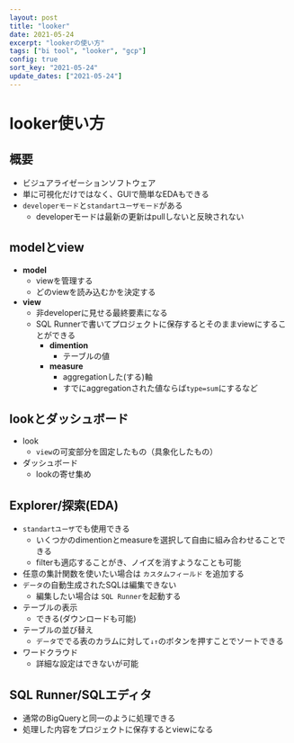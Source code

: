 ```yaml
---
layout: post
title: "looker"
date: 2021-05-24
excerpt: "lookerの使い方"
tags: ["bi tool", "looker", "gcp"]
config: true
sort_key: "2021-05-24"
update_dates: ["2021-05-24"]
---
```


# looker使い方

## 概要
 - ビジュアライゼーションソフトウェア
 - 単に可視化だけではなく、GUIで簡単なEDAもできる
 - `developerモード`と`standartユーザモード`がある
   - developerモードは最新の更新はpullしないと反映されない

## modelとview
 - **model**
   - viewを管理する
   - どのviewを読み込むかを決定する
 - **view**
   - 非developerに見せる最終要素になる
   - SQL Runnerで書いてプロジェクトに保存するとそのままviewにすることができる
     - **dimention**
       - テーブルの値
     - **measure**
       - aggregationした(する)軸
       - すでにaggregationされた値ならば`type=sum`にするなど

## lookとダッシュボード
 - look
   - `view`の可変部分を固定したもの（具象化したもの）
 - ダッシュボード
   - lookの寄せ集め
 
## Explorer/探索(EDA)
 - `standartユーザ`でも使用できる
   - いくつかのdimentionとmeasureを選択して自由に組み合わせることできる
   - filterも適応することがき、ノイズを消すようなことも可能
 - 任意の集計関数を使いたい場合は `カスタムフィールド` を追加する
 - `データ`の自動生成されたSQLは編集できない
   - 編集したい場合は `SQL Runner`を起動する
 - テーブルの表示
   - できる(ダウンロードも可能)
 - テーブルの並び替え
   - `データ`ででる表のカラムに対して`↓↑`のボタンを押すことでソートできる
 - ワードクラウド
   - 詳細な設定はできないが可能

## SQL Runner/SQLエディタ
 - 通常のBigQueryと同一のように処理できる
 - 処理した内容をプロジェクトに保存するとviewになる